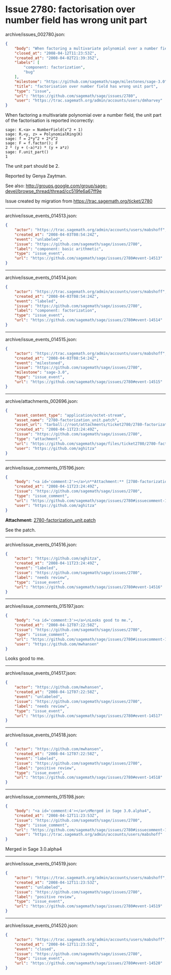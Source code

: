# Issue 2780: factorisation over number field has wrong unit part

archive/issues_002780.json:
```json
{
    "body": "When factoring a multivariate polynomial over a number field, the unit part of the factorisation is reported incorrectly:\n\n```\nsage: K.<a> = NumberField(x^2 + 1)\nsage: R.<y, z> = PolynomialRing(K)\nsage: f = 2*y^2 + 2*z^2\nsage: F = f.factor(); F\n2 * (y + (-a)*z) * (y + a*z)\nsage: F.unit_part()\n1\n```\n\nThe unit part should be 2.\n\nReported by Genya Zaytman.\n\nSee also: http://groups.google.com/group/sage-devel/browse_thread/thread/cc519fe6a67ff9e\n\n\nIssue created by migration from https://trac.sagemath.org/ticket/2780\n\n",
    "closed_at": "2008-04-12T11:23:53Z",
    "created_at": "2008-04-02T21:39:35Z",
    "labels": [
        "component: factorization",
        "bug"
    ],
    "milestone": "https://github.com/sagemath/sage/milestones/sage-3.0",
    "title": "factorisation over number field has wrong unit part",
    "type": "issue",
    "url": "https://github.com/sagemath/sage/issues/2780",
    "user": "https://trac.sagemath.org/admin/accounts/users/dmharvey"
}
```
When factoring a multivariate polynomial over a number field, the unit part of the factorisation is reported incorrectly:

```
sage: K.<a> = NumberField(x^2 + 1)
sage: R.<y, z> = PolynomialRing(K)
sage: f = 2*y^2 + 2*z^2
sage: F = f.factor(); F
2 * (y + (-a)*z) * (y + a*z)
sage: F.unit_part()
1
```

The unit part should be 2.

Reported by Genya Zaytman.

See also: http://groups.google.com/group/sage-devel/browse_thread/thread/cc519fe6a67ff9e


Issue created by migration from https://trac.sagemath.org/ticket/2780





---

archive/issue_events_014513.json:
```json
{
    "actor": "https://trac.sagemath.org/admin/accounts/users/mabshoff",
    "created_at": "2008-04-03T08:54:24Z",
    "event": "unlabeled",
    "issue": "https://github.com/sagemath/sage/issues/2780",
    "label": "component: basic arithmetic",
    "type": "issue_event",
    "url": "https://github.com/sagemath/sage/issues/2780#event-14513"
}
```



---

archive/issue_events_014514.json:
```json
{
    "actor": "https://trac.sagemath.org/admin/accounts/users/mabshoff",
    "created_at": "2008-04-03T08:54:24Z",
    "event": "labeled",
    "issue": "https://github.com/sagemath/sage/issues/2780",
    "label": "component: factorization",
    "type": "issue_event",
    "url": "https://github.com/sagemath/sage/issues/2780#event-14514"
}
```



---

archive/issue_events_014515.json:
```json
{
    "actor": "https://trac.sagemath.org/admin/accounts/users/mabshoff",
    "created_at": "2008-04-03T08:54:24Z",
    "event": "milestoned",
    "issue": "https://github.com/sagemath/sage/issues/2780",
    "milestone": "sage-3.0",
    "type": "issue_event",
    "url": "https://github.com/sagemath/sage/issues/2780#event-14515"
}
```



---

archive/attachments_002696.json:
```json
{
    "asset_content_type": "application/octet-stream",
    "asset_name": "2780-factorization_unit.patch",
    "asset_url": "tarball://root/attachments/ticket2780/2780-factorization_unit.patch",
    "created_at": "2008-04-11T23:24:49Z",
    "issue": "https://github.com/sagemath/sage/issues/2780",
    "type": "attachment",
    "url": "https://github.com/sagemath/sage/files/ticket2780/2780-factorization_unit.patch",
    "user": "https://github.com/aghitza"
}
```



---

archive/issue_comments_015196.json:
```json
{
    "body": "<a id='comment:2'></a>\n**Attachment:** [2780-factorization_unit.patch](https://github.com/sagemath/sage/files/ticket2780/2780-factorization_unit.patch)\n\nSee the patch.",
    "created_at": "2008-04-11T23:24:49Z",
    "issue": "https://github.com/sagemath/sage/issues/2780",
    "type": "issue_comment",
    "url": "https://github.com/sagemath/sage/issues/2780#issuecomment-15196",
    "user": "https://github.com/aghitza"
}
```

<a id='comment:2'></a>
**Attachment:** [2780-factorization_unit.patch](https://github.com/sagemath/sage/files/ticket2780/2780-factorization_unit.patch)

See the patch.



---

archive/issue_events_014516.json:
```json
{
    "actor": "https://github.com/aghitza",
    "created_at": "2008-04-11T23:24:49Z",
    "event": "labeled",
    "issue": "https://github.com/sagemath/sage/issues/2780",
    "label": "needs review",
    "type": "issue_event",
    "url": "https://github.com/sagemath/sage/issues/2780#event-14516"
}
```



---

archive/issue_comments_015197.json:
```json
{
    "body": "<a id='comment:3'></a>\nLooks good to me.",
    "created_at": "2008-04-12T07:22:58Z",
    "issue": "https://github.com/sagemath/sage/issues/2780",
    "type": "issue_comment",
    "url": "https://github.com/sagemath/sage/issues/2780#issuecomment-15197",
    "user": "https://github.com/mwhansen"
}
```

<a id='comment:3'></a>
Looks good to me.



---

archive/issue_events_014517.json:
```json
{
    "actor": "https://github.com/mwhansen",
    "created_at": "2008-04-12T07:22:58Z",
    "event": "unlabeled",
    "issue": "https://github.com/sagemath/sage/issues/2780",
    "label": "needs review",
    "type": "issue_event",
    "url": "https://github.com/sagemath/sage/issues/2780#event-14517"
}
```



---

archive/issue_events_014518.json:
```json
{
    "actor": "https://github.com/mwhansen",
    "created_at": "2008-04-12T07:22:58Z",
    "event": "labeled",
    "issue": "https://github.com/sagemath/sage/issues/2780",
    "label": "positive review",
    "type": "issue_event",
    "url": "https://github.com/sagemath/sage/issues/2780#event-14518"
}
```



---

archive/issue_comments_015198.json:
```json
{
    "body": "<a id='comment:4'></a>\nMerged in Sage 3.0.alpha4",
    "created_at": "2008-04-12T11:23:53Z",
    "issue": "https://github.com/sagemath/sage/issues/2780",
    "type": "issue_comment",
    "url": "https://github.com/sagemath/sage/issues/2780#issuecomment-15198",
    "user": "https://trac.sagemath.org/admin/accounts/users/mabshoff"
}
```

<a id='comment:4'></a>
Merged in Sage 3.0.alpha4



---

archive/issue_events_014519.json:
```json
{
    "actor": "https://trac.sagemath.org/admin/accounts/users/mabshoff",
    "created_at": "2008-04-12T11:23:53Z",
    "event": "unlabeled",
    "issue": "https://github.com/sagemath/sage/issues/2780",
    "label": "positive review",
    "type": "issue_event",
    "url": "https://github.com/sagemath/sage/issues/2780#event-14519"
}
```



---

archive/issue_events_014520.json:
```json
{
    "actor": "https://trac.sagemath.org/admin/accounts/users/mabshoff",
    "created_at": "2008-04-12T11:23:53Z",
    "event": "closed",
    "issue": "https://github.com/sagemath/sage/issues/2780",
    "type": "issue_event",
    "url": "https://github.com/sagemath/sage/issues/2780#event-14520"
}
```
